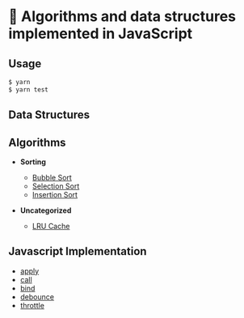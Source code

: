 # 📝 Algorithms and data structures implemented in JavaScript

## Usage

```bash
$ yarn
$ yarn test
```

## Data Structures

## Algorithms

* **Sorting**
  * [Bubble Sort](src/algorithms/sorting/bubble-sort)
  * [Selection Sort](src/algorithms/sorting/selection-sort)
  * [Insertion Sort](src/algorithms/sorting/insertion-sort)

* **Uncategorized**
  * [LRU Cache](src/algorithms/uncategorized/lru-cache) 

## Javascript Implementation

* [apply](src/javascript-implementation/apply)
* [call](src/javascript-implementation/call)
* [bind](src/javascript-implementation/bind)
* [debounce](src/javascript-implementation/debounce)
* [throttle](src/javascript-implementation/throttle)

